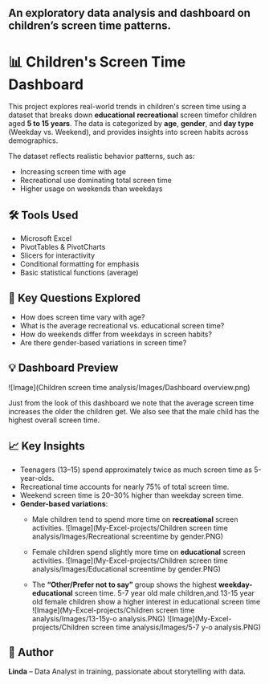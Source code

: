 ## An exploratory data analysis and dashboard on children’s screen time patterns.
# 📊 Children's Screen Time Dashboard

This project explores real-world trends in children's screen time using a dataset that breaks down 
**educational** **recreational** screen timefor children aged **5 to 15 years**.
The data is categorized by **age**, **gender**, and **day type** (Weekday vs. Weekend), and provides insights into 
screen habits across demographics.

The dataset reflects realistic behavior patterns, such as:
- Increasing screen time with age
- Recreational use dominating total screen time
- Higher usage on weekends than weekdays

## 🛠 Tools Used
- Microsoft Excel  
- PivotTables & PivotCharts  
- Slicers for interactivity  
- Conditional formatting for emphasis  
- Basic statistical functions (average)

## 📌 Key Questions Explored
- How does screen time vary with age?
- What is the average recreational vs. educational screen time?
- How do weekends differ from weekdays in screen habits?
- Are there gender-based variations in screen time?

## 💡 Dashboard Preview
![Image](Children screen time analysis/Images/Dashboard overview.png)

Just from the look of this dashboard we note that the average screen time increases the older the children get.
We also see that the male child has the highest overall screen time.

## 📈 Key Insights
- Teenagers (13–15) spend approximately twice as much screen time as 5-year-olds.
- Recreational time accounts for nearly 75% of total screen time.
- Weekend screen time is 20–30% higher than weekday screen time.
- **Gender-based variations**:
  - Male children tend to spend more time on **recreational** screen activities.
![Image](My-Excel-projects/Children screen time analysis/Images/Recreational screentime by gender.PNG)

  - Female children spend slightly more time on **educational** screen activities.
![Image](My-Excel-projects/Children screen time analysis/Images/Educational screentime by gender.PNG)
  - The **“Other/Prefer not to say”** group shows the highest **weekday-educational** screen time.
 5-7 year old male children,and 13-15 year old female children show a higher interest in educational screen time 
![Image](My-Excel-projects/Children screen time analysis/Images/13-15y-o analysis.PNG)
 ![Image](My-Excel-projects/Children screen time analysis/Images/5-7 y-o analysis.PNG)


## 🧠 Author
**Linda** – Data Analyst in training, passionate about storytelling with data.
